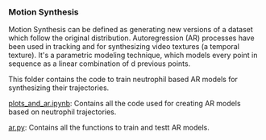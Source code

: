 ### Motion Synthesis
Motion Synthesis can be defined as generating new versions of a dataset which follow the original distribution. Autoregression (AR)
processes have been used in tracking and for synthesizing video textures (a temporal texture). It's a parametric modeling technique, which models every point in
sequence as a linear combination of d previous points.

This folder contains the code to train neutrophil based AR models for synthesizing their trajectories.

[plots_and_ar.ipynb](https://github.com/quinngroup/Neutrophils/blob/master/ar/plots_and_ar.ipynb): Contains all the code used for creating AR models based on neutrophil trajectories.

[ar.py](https://github.com/quinngroup/Neutrophils/blob/master/ar/ar.py): Contains all the functions to train and testt AR models.
 

